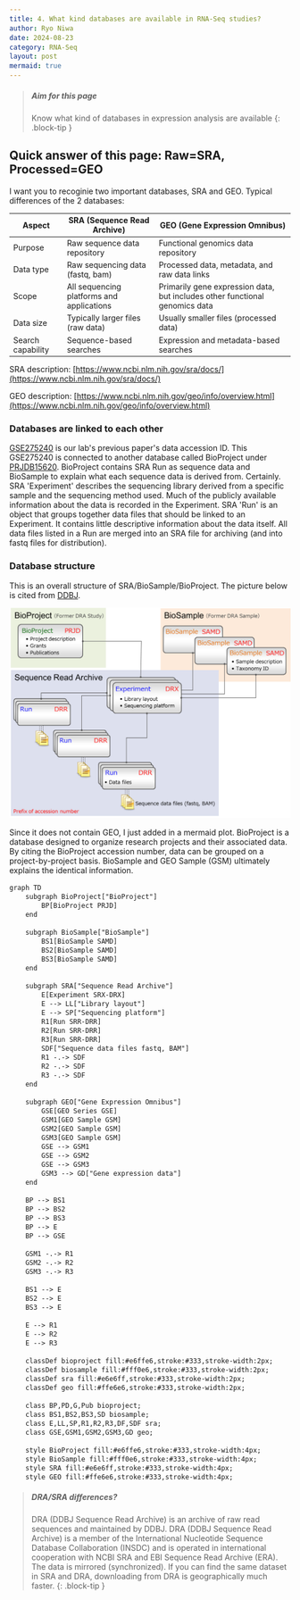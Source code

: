 ```yaml
---
title: 4. What kind databases are available in RNA-Seq studies?
author: Ryo Niwa
date: 2024-08-23
category: RNA-Seq
layout: post
mermaid: true
---
```


> ##### Aim for this page
> Know what kind of databases in expression analysis are available
{: .block-tip }

## Quick answer of this page: Raw=SRA, Processed=GEO

I want you to recoginie two important databases, SRA and GEO. Typical differences of the 2 databases:

| Aspect | SRA (Sequence Read Archive) | GEO (Gene Expression Omnibus) |
|--------|-----------------------------|-----------------------------|
| Purpose | Raw sequence data repository | Functional genomics data repository |
| Data type | Raw sequencing data (fastq, bam) | Processed data, metadata, and raw data links |
| Scope | All sequencing platforms and applications | Primarily gene expression data, but includes other functional genomics data |
| Data size | Typically larger files (raw data) | Usually smaller files (processed data) |
| Search capability | Sequence-based searches | Expression and metadata-based searches |

SRA description: [https://www.ncbi.nlm.nih.gov/sra/docs/](https://www.ncbi.nlm.nih.gov/sra/docs/)

GEO description: [https://www.ncbi.nlm.nih.gov/geo/info/overview.html](https://www.ncbi.nlm.nih.gov/geo/info/overview.html)

### Databases are linked to each other

[GSE275240](https://www.ncbi.nlm.nih.gov/geo/query/acc.cgi?acc=GSE275240) is our lab's previous paper's data accession ID. This GSE275240 is connected to another database called BioProject under [PRJDB15620](https://www.ncbi.nlm.nih.gov/bioproject/PRJDB15620). BioProject contains SRA Run as sequence data and BioSample to explain what each sequence data is derived from. Certainly. SRA 'Experiment' describes the sequencing library derived from a specific sample and the sequencing method used. Much of the publicly available information about the data is recorded in the Experiment. SRA 'Run' is an object that groups together data files that should be linked to an Experiment. It contains little descriptive information about the data itself. All data files listed in a Run are merged into an SRA file for archiving (and into fastq files for distribution).

### Database structure

This is an overall structure of SRA/BioSample/BioProject. The picture below is cited from [DDBJ](https://www.ddbj.nig.ac.jp/biosample/overview.html).

![SRA_structure](/assets/sra_object.png)

Since it does not contain GEO, I just added in a mermaid plot. BioProject is a database designed to organize research projects and their associated data. By citing the BioProject accession number, data can be grouped on a project-by-project basis. BioSample and GEO Sample (GSM) ultimately explains the identical information. 

```mermaid
graph TD
    subgraph BioProject["BioProject"]
        BP[BioProject PRJD]
    end

    subgraph BioSample["BioSample"]
        BS1[BioSample SAMD]
        BS2[BioSample SAMD]
        BS3[BioSample SAMD]
    end

    subgraph SRA["Sequence Read Archive"]
        E[Experiment SRX-DRX]
        E --> LL["Library layout"]
        E --> SP["Sequencing platform"]
        R1[Run SRR-DRR]
        R2[Run SRR-DRR]
        R3[Run SRR-DRR]
        SDF["Sequence data files fastq, BAM"]
        R1 -.-> SDF
        R2 -.-> SDF
        R3 -.-> SDF
    end

    subgraph GEO["Gene Expression Omnibus"]
        GSE[GEO Series GSE]
        GSM1[GEO Sample GSM]
        GSM2[GEO Sample GSM]
        GSM3[GEO Sample GSM]
        GSE --> GSM1
        GSE --> GSM2
        GSE --> GSM3
        GSM3 --> GD["Gene expression data"]
    end

    BP --> BS1
    BP --> BS2
    BP --> BS3
    BP --> E
    BP --> GSE

    GSM1 -.-> R1
    GSM2 -.-> R2
    GSM3 -.-> R3
    
    BS1 --> E
    BS2 --> E
    BS3 --> E

    E --> R1
    E --> R2
    E --> R3

    classDef bioproject fill:#e6ffe6,stroke:#333,stroke-width:2px;
    classDef biosample fill:#fff0e6,stroke:#333,stroke-width:2px;
    classDef sra fill:#e6e6ff,stroke:#333,stroke-width:2px;
    classDef geo fill:#ffe6e6,stroke:#333,stroke-width:2px;

    class BP,PD,G,Pub bioproject;
    class BS1,BS2,BS3,SD biosample;
    class E,LL,SP,R1,R2,R3,DF,SDF sra;
    class GSE,GSM1,GSM2,GSM3,GD geo;

    style BioProject fill:#e6ffe6,stroke:#333,stroke-width:4px;
    style BioSample fill:#fff0e6,stroke:#333,stroke-width:4px;
    style SRA fill:#e6e6ff,stroke:#333,stroke-width:4px;
    style GEO fill:#ffe6e6,stroke:#333,stroke-width:4px;
```

> ##### DRA/SRA differences?
> DRA (DDBJ Sequence Read Archive) is an archive of raw read sequences and maintained by DDBJ. 
> DRA (DDBJ Sequence Read Archive) is a member of the International Nucleotide Sequence Database Collaboration (INSDC) and is operated in international cooperation with NCBI SRA and EBI Sequence Read Archive (ERA). The data is mirrored (synchronized). If you can find the same dataset in SRA and DRA, downloading from DRA is geographically much faster.
{: .block-tip }